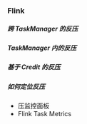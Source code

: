 ### Flink

##### 跨 TaskManager 的反压

##### TaskManager 内的反压

##### 基于 Credit 的反压

##### 如何定位反压

- 压监控面板
- Flink Task Metrics





